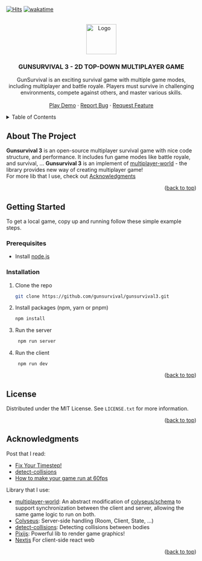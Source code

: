 
<!-- PROJECT SHIELDS -->

<!--
*** I'm using markdown "reference style" links for readability.
*** Reference links are enclosed in brackets [ ] instead of parentheses ( ).
*** See the bottom of this document for the declaration of the reference variables
*** for contributors-url, forks-url, etc. This is an optional, concise syntax you may use.
*** https://www.markdownguide.org/basic-syntax/#reference-style-links
-->

[![Hits](https://hits.seeyoufarm.com/api/count/incr/badge.svg?url=https%3A%2F%2Fgithub.com%2Fgunsurvival%2Fgunsurvival3%2F&count_bg=%2379C83D&title_bg=%23555555&icon=&icon_color=%23E7E7E7&title=Visitors&edge_flat=true)](https://hits.seeyoufarm.com)
[![wakatime](https://wakatime.com/badge/github/gunsurvival/gunsurvival3.svg)](https://wakatime.com/badge/github/gunsurvival/gunsurvival3)

<!-- PROJECT LOGO -->

<br />
<div align="center">
  <a href="https://github.com/gunsurvival/">
    <img src="https://avatars.githubusercontent.com/u/79581117" alt="Logo" width="80" >
  </a>
  <h3 align="center">GUNSURVIVAL 3 - 2D TOP-DOWN MULTIPLAYER GAME</h3>

<p align="center">
<p align="center">
	GunSurvival is an exciting survival game with multiple game modes, including multiplayer and battle royale. Players must survive in challenging environments, compete against others, and master various skills.
    <br />
    <br />
    <a href="http://khoakomlem-internal.ddns.net:1810/">Play Demo</a>
    ·
    <a href="https://github.com/gunsurvival/gunsurvival3/issues">Report Bug</a>
    ·
    <a href="https://github.com/gunsurvival/gunsurvival3/issues">Request Feature</a>
  </p>
</div>

<!-- TABLE OF CONTENTS -->

<details>
  <summary>Table of Contents</summary>
  <ol>
    <li>
      <a href="#about-the-project">About The Project</a>
      <ul>
        <li><a href="#built-with">Built With</a></li>
      </ul>
    </li>
    <li>
      <a href="#getting-started">Getting Started</a>
      <ul>
        <li><a href="#prerequisites">Prerequisites</a></li>
        <li><a href="#installation">Installation</a></li>
      </ul>
    </li>
    <li><a href="#license">License</a></li>
    <li><a href="#contact">Contact</a></li>
    <li><a href="#acknowledgments">Acknowledgments</a></li>
  </ol>
</details>

<!-- ABOUT THE PROJECT -->

## About The Project
**Gunsurvival 3** is an open-source multiplayer survival game with nice code structure, and performance. It includes fun game modes like battle royale, and survival, ... **Gunsurvival 3** is an implement of [multiplayer-world](https://github.com/gunsurvival/multiplayer-world) - the library provides new way of creating multiplayer game!
<br>
For more lib that I use, check out <a href="#Acknowledgments">Acknowledgments</a>


<p align="right">(<a href="#readme-top">back to top</a>)</p>
<!-- GETTING STARTED -->

## Getting Started

To get a local game, copy up and running follow these simple example steps.

### Prerequisites

- Install [node.js](https://nodejs.org/)

### Installation

1. Clone the repo
   ```sh
   git clone https://github.com/gunsurvival/gunsurvival3.git
   ```
2. Install packages (npm, yarn or pnpm)
   ```sh
   npm install
   ```
3. Run the server
   ```sh
    npm run server
   ```
 4. Run the client
	```ssh
	 npm run dev
	 ```

<p align="right">(<a href="#readme-top">back to top</a>)</p>

<!-- LICENSE -->

## License

Distributed under the MIT License. See `LICENSE.txt` for more information.

<p align="right">(<a href="#readme-top">back to top</a>)</p>

<!-- ACKNOWLEDGMENTS -->

## Acknowledgments
Post that I read:
- [Fix Your Timestep!](https://gafferongames.com/post/fix_your_timestep/)
- [detect-collisions](https://www.npmjs.com/package/detect-collisions)
- [How to make your game run at 60fps](https://medium0.com/@tglaiel/how-to-make-your-game-run-at-60fps-24c61210fe75)

Library that I use:
- [multiplayer-world](https://github.com/gunsurvival/multiplayer-world): An abstract modification of [colyseus/schema](https://github.com/colyseus/schema) to support synchronization between the client and server, allowing the same game logic to run on both.
- [Colyseus](https://github.com/colyseus/colyseus): Server-side handling (Room, Client, State, ...)
- [detect-collisions](https://github.com/Prozi/detect-collisions): Detecting collisions between bodies
- [Pixijs](https://github.com/pixijs/pixijs): Powerful lib to render game graphics!
- [Nextjs](https://github.com/vercel/next.js) For client-side react web

<p align="right">(<a href="#readme-top">back to top</a>)</p>

<!-- MARKDOWN LINKS & IMAGES -->

<!-- https://www.markdownguide.org/basic-syntax/#reference-style-links -->

[forks-shield]: https://img.shields.io/github/forks/gunsurvival/gunsurvival3.svg?style=for-the-badge
[forks-url]: https://github.com/gunsurvival/gunsurvival3/network/members
[stars-shield]: https://img.shields.io/github/stars/gunsurvival/gunsurvival3.svg?style=for-the-badge
[stars-url]: https://github.com/gunsurvival/gunsurvival3/stargazers
[issues-shield]: https://img.shields.io/github/issues/gunsurvival/gunsurvival3.svg?style=for-the-badge
[issues-url]: https://github.com/gunsurvival/gunsurvival3/issues
[license-shield]: https://img.shields.io/github/license/gunsurvival/gunsurvival3.svg?style=for-the-badge
[license-url]: https://github.com/gunsurvival/gunsurvival3/blob/master/LICENSE.txt
